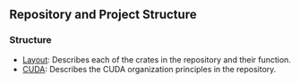 ## Repository and Project Structure

### Structure

- [Layout](./layout.md): Describes each of the crates in the repository and their function.
- [CUDA](./cuda.md): Describes the CUDA organization principles in the repository.